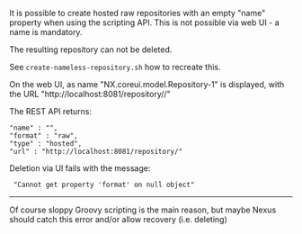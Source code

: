 
It is possible to create hosted raw repositories with an empty "name" property when using the scripting API.
This is not possible via web UI - a name is mandatory.

The resulting repository can not be deleted.

See <code>create-nameless-repository.sh</code> how to recreate this.

On the web UI, as name "NX.coreui.model.Repository-1" is displayed, with the URL "http://localhost:8081/repository//"
  
The REST API returns:

    "name" : "",
    "format" : "raw",
    "type" : "hosted",
    "url" : "http://localhost:8081/repository/"


Deletion via UI fails with the message:

     "Cannot get property 'format' on null object"

---

Of course sloppy Groovy scripting is the main reason, but maybe Nexus should catch this error and/or allow recovery (i.e. deleting)
